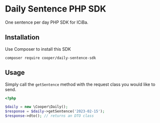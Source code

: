 # Daily Sentence PHP SDK

One sentence per day PHP SDK for ICiBa.

## Installation

Use Composer to install this SDK

```
composer require cooper/daily-sentence-sdk
```

## Usage

Simply call the `getSentence` method with the request class you would like to send. 

```php
<?php

$daily = new \Cooper\Daily();
$response = $daily->getSentence('2023-02-15');
$response->dto(); // returns an DTO class 
```
